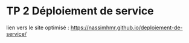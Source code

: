 # TP 2 Déploiement de service
lien vers le site optimisé : https://nassimhmr.github.io/deploiement-de-service/
